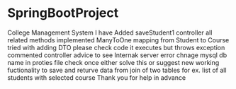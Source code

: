 # SpringBootProject
College Management System
I have Added saveStudent1 controller all related methods 
implemented ManyToOne mapping from Student to Course
tried with adding DTO
please check code it executes but throws exception 
commented controller advice to see Internak server error
chnage mysql db name in proties file
check once either solve this or suggest new working fuctionality
to save and returve data from join of two tables 
for ex. list of all students with selected course 
Thank you for help in advance
